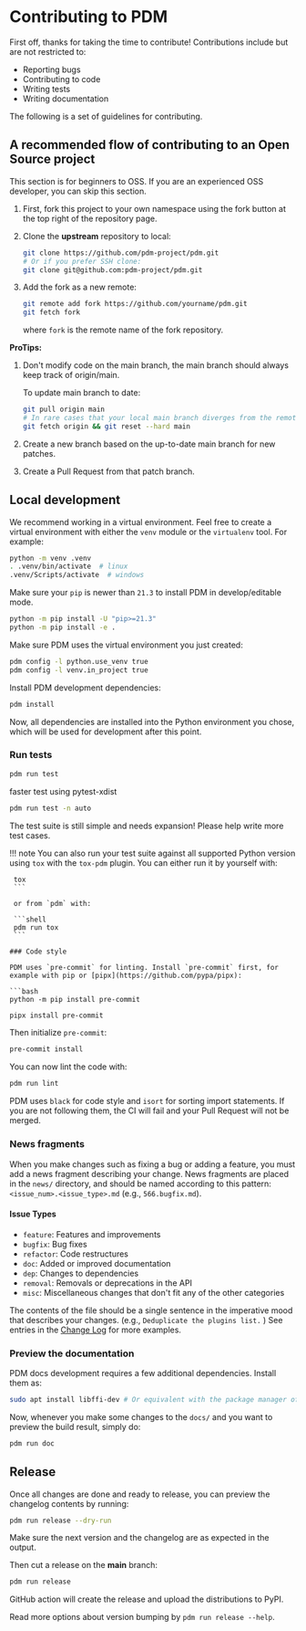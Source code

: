 # Contributing to PDM

First off, thanks for taking the time to contribute! Contributions include but are not restricted to:

- Reporting bugs
- Contributing to code
- Writing tests
- Writing documentation

The following is a set of guidelines for contributing.

## A recommended flow of contributing to an Open Source project

This section is for beginners to OSS. If you are an experienced OSS developer, you can skip
this section.

1. First, fork this project to your own namespace using the fork button at the top right of the repository page.
2. Clone the **upstream** repository to local:

   ```bash
   git clone https://github.com/pdm-project/pdm.git
   # Or if you prefer SSH clone:
   git clone git@github.com:pdm-project/pdm.git
   ```

3. Add the fork as a new remote:

   ```bash
   git remote add fork https://github.com/yourname/pdm.git
   git fetch fork
   ```

   where `fork` is the remote name of the fork repository.

**ProTips:**

1. Don't modify code on the main branch, the main branch should always keep track of origin/main.

   To update main branch to date:

   ```bash
   git pull origin main
   # In rare cases that your local main branch diverges from the remote main:
   git fetch origin && git reset --hard main
   ```

2. Create a new branch based on the up-to-date main branch for new patches.
3. Create a Pull Request from that patch branch.

## Local development

We recommend working in a virtual environment.
Feel free to create a virtual environment with either the `venv` module or the `virtualenv` tool.
For example:

```bash
python -m venv .venv
. .venv/bin/activate  # linux
.venv/Scripts/activate  # windows
```

Make sure your `pip` is newer than `21.3` to install PDM in develop/editable mode.

```bash
python -m pip install -U "pip>=21.3"
python -m pip install -e .
```

Make sure PDM uses the virtual environment you just created:

```bash
pdm config -l python.use_venv true
pdm config -l venv.in_project true
```

Install PDM development dependencies:

```bash
pdm install
```

Now, all dependencies are installed into the Python environment you chose, which will be used for development after this point.

### Run tests

```bash
pdm run test
```

faster test using pytest-xdist

```bash
pdm run test -n auto
```

The test suite is still simple and needs expansion! Please help write more test cases.

!!! note
    You can also run your test suite against all supported Python version using `tox` with the `tox-pdm` plugin.
    You can either run it by yourself with:

   ```shell
    tox
    ```

    or from `pdm` with:

    ```shell
    pdm run tox
    ```

### Code style

PDM uses `pre-commit` for linting. Install `pre-commit` first, for example with pip or [pipx](https://github.com/pypa/pipx):

```bash
python -m pip install pre-commit
```

```bash
pipx install pre-commit
```

Then initialize `pre-commit`:

```bash
pre-commit install
```

You can now lint the code with:

```bash
pdm run lint
```

PDM uses `black` for code style and `isort` for sorting import statements. If you are not following them,
the CI will fail and your Pull Request will not be merged.

### News fragments

When you make changes such as fixing a bug or adding a feature, you must add a news fragment describing
your change. News fragments are placed in the `news/` directory, and should be named according to this pattern: `<issue_num>.<issue_type>.md` (e.g., `566.bugfix.md`).

#### Issue Types

- `feature`: Features and improvements
- `bugfix`: Bug fixes
- `refactor`: Code restructures
- `doc`: Added or improved documentation
- `dep`: Changes to dependencies
- `removal`: Removals or deprecations in the API
- `misc`: Miscellaneous changes that don't fit any of the other categories

The contents of the file should be a single sentence in the imperative
mood that describes your changes. (e.g., `Deduplicate the plugins list.` ) See entries in the [Change Log](/CHANGELOG.md) for more examples.

### Preview the documentation

PDM docs development requires a few additional dependencies. Install them as:

```bash
sudo apt install libffi-dev # Or equivalent with the package manager of your choice
```

Now, whenever you make some changes to the `docs/` and you want to preview the build result, simply do:

```bash
pdm run doc
```

## Release

Once all changes are done and ready to release, you can preview the changelog contents by running:

```bash
pdm run release --dry-run
```

Make sure the next version and the changelog are as expected in the output.

Then cut a release on the **main** branch:

```bash
pdm run release
```

GitHub action will create the release and upload the distributions to PyPI.

Read more options about version bumping by `pdm run release --help`.
